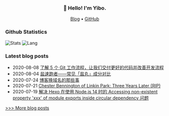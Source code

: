 
<h3 align="center">👋 Hello! I'm Yibo.</h3>

<p align="center">
  <a href="https://haoyizebo.com">Blog</a> •
  <a href="https://github.com/zhaoyibo">GitHub</a>
</p>

### Github Statistics

![Stats](https://github-readme-stats.vercel.app/api?username=zhaoyibo&show_icons=true&layout=compact&count_private=true&hide_title=true&theme=default)
![Lang](https://github-readme-stats.vercel.app/api/top-langs/?username=zhaoyibo&layout=compact&count_private=true&theme=default)

### Latest blog posts

- 2020-08-08 [了解 5 个 Git 工作流程，让我们交付更好的代码并改善开发流程](https://www.haoyizebo.com/posts/ffa5b4ca/)
- 2020-08-04 [盐速跑者——常见「盐丸」成分对比](https://www.haoyizebo.com/posts/647110f5/)
- 2020-07-24 [博客换域名的那些事](https://www.haoyizebo.com/posts/753f2273/)
- 2020-07-21 [Chester Bennington of Linkin Park: Three Years Later (RIP)](https://www.haoyizebo.com/posts/3c4947a3/)
- 2020-07-19 [解决 Hexo 在使用 Node.js 14 时的 Accessing non-existent property 'xxx' of module exports inside circular dependency 问题](https://www.haoyizebo.com/posts/710984d0/)

[>>> More blog posts](https://haoyizebo.com/archives/)
